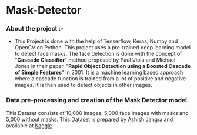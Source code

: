 # Mask-Detector

### About the project :-
- This Project is done with the help of Tenserflow, Keras, Numpy and OpenCV on Python. This project uses a pre-trained deep learning model to detect face masks. The face detection is done with the concept of "**Cascade Classifier**" method proposed by Paul Viola and Michael Jones in their paper, "**Rapid Object Detection using a Boosted Cascade of Simple Features**" in 2001. It is a machine learning based approach where a cascade function is trained from a lot of positive and negative images. It is then used to detect objects in other images.

### Data pre-processing and creation of the Mask Detector model.

This Dataset consists of 10,000 images, 5,000 face images with masks and 5,000 without masks. This Dataset is prepared by
[Ashish Jangra](https://www.kaggle.com/ashishjangra27) and available at [Kaggle](https://www.kaggle.com/ashishjangra27/face-mask-12k-images-dataset)

